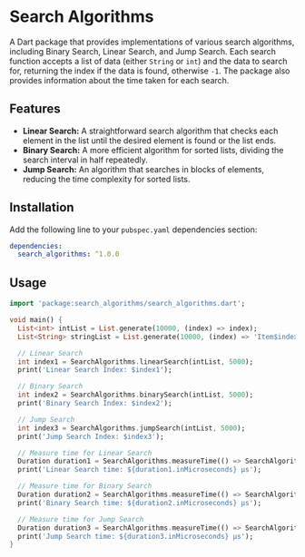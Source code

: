 # Search Algorithms

A Dart package that provides implementations of various search algorithms, including Binary Search, Linear Search, and Jump Search. Each search function accepts a list of data (either `String` or `int`) and the data to search for, returning the index if the data is found, otherwise `-1`. The package also provides information about the time taken for each search.

## Features

- **Linear Search:** A straightforward search algorithm that checks each element in the list until the desired element is found or the list ends.
- **Binary Search:** A more efficient algorithm for sorted lists, dividing the search interval in half repeatedly.
- **Jump Search:** An algorithm that searches in blocks of elements, reducing the time complexity for sorted lists.

## Installation

Add the following line to your `pubspec.yaml` dependencies section:

```yaml
dependencies:
  search_algorithms: ^1.0.0
```

## Usage

```dart
import 'package:search_algorithms/search_algorithms.dart';

void main() {
  List<int> intList = List.generate(10000, (index) => index);
  List<String> stringList = List.generate(10000, (index) => 'Item$index');

  // Linear Search
  int index1 = SearchAlgorithms.linearSearch(intList, 5000);
  print('Linear Search Index: $index1');

  // Binary Search
  int index2 = SearchAlgorithms.binarySearch(intList, 5000);
  print('Binary Search Index: $index2');

  // Jump Search
  int index3 = SearchAlgorithms.jumpSearch(intList, 5000);
  print('Jump Search Index: $index3');

  // Measure time for Linear Search
  Duration duration1 = SearchAlgorithms.measureTime(() => SearchAlgorithms.linearSearch(intList, 5000));
  print('Linear Search time: ${duration1.inMicroseconds} µs');

  // Measure time for Binary Search
  Duration duration2 = SearchAlgorithms.measureTime(() => SearchAlgorithms.binarySearch(intList, 5000));
  print('Binary Search time: ${duration2.inMicroseconds} µs');

  // Measure time for Jump Search
  Duration duration3 = SearchAlgorithms.measureTime(() => SearchAlgorithms.jumpSearch(intList, 5000));
  print('Jump Search time: ${duration3.inMicroseconds} µs');
}
```
